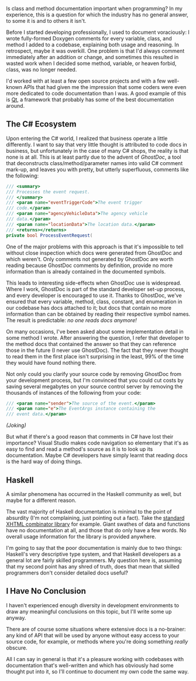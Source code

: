 Is class and method documentation important when programming? In my experience, this is a question for which the industry has no general answer, to some it is and to others it isn't.

Before I started developing professionally, I used to document voraciously: I wrote fully-formed Doxygen comments for every variable, class, and method I added to a codebase, explaining both usage and reasoning. In retrospect, maybe it was overkill. One problem is that I'd always comment immediately after an addition or change, and sometimes this resulted in wasted work when I decided some method, variable, or heaven forbid, class, was no longer needed.

I'd worked with at least a few open source projects and with a few well-known APIs that had given me the impression that some coders were even more dedicated to code documentation than I was. A good example of this is [Qt](http://doc.trolltech.com/), a framework that probably has some of the best documentation around.

The C# Ecosystem
----------------

Upon entering the C# world, I realized that business operate a little differently. I want to say that very little thought is attributed to code docs in business, but unfortunately in the case of many C# shops, the reality is that none is at all. This is at least partly due to the advent of *GhostDoc*, a tool that deconstructs class/method/parameter names into valid C# comment mark-up, and leaves you with pretty, but utterly superfluous, comments like the following:

``` cs
/// <summary>
/// Processes the event request.
/// </summary>
/// <param name="eventTriggerCode">The event trigger 
/// code.</param>
/// <param name="agencyVehicleData">The agency vehicle 
/// data.</param>
/// <param name="locationData">The location data.</param>
/// <returns></returns>
private bool ProcessEventRequest(
```

One of the major problems with this approach is that it's impossible to tell without close inspection which docs were generated from GhostDoc and which weren't. Only comments not generated by GhostDoc are worth reading because GhostDoc comments by definition, provide no more information than is already contained in the documented symbols.

This leads to interesting side-effects when GhostDoc use is widespread. Where I work, GhostDoc is part of the standard developer set-up process, and every developer is encouraged to use it. Thanks to GhostDoc, we've ensured that every variable, method, class, constant, and enumeration in our codebase has docs attached to it; but docs that contain no more information than can be obtained by reading their respective symbol names. The result is predictable: _no one reads docs anymore!_

On many occasions, I've been asked about some implementation detail in some method I wrote. After answering the question, I refer that developer to the method docs that contained the answer so that they can reference those in the future (I never use GhostDoc). The fact that they never thought to read them in the first place isn't surprising in the least, 99% of the time they would have found nothing there.

Not only could you clarify your source code by removing GhostDoc from your development process, but I'm convinced that you could cut costs by saving several megabytes on your source control server by removing the thousands of instances of the following from your code:

``` cs
/// <param name="sender">The source of the event.</param>
/// <param name="e">The EventArgs instance containing the 
/// event data.</param>
```

_(Joking)_

But what if there's a good reason that comments in C# have lost their importance? Visual Studio makes code navigation so elementary that it's as easy to find and read a method's source as it is to look up its documentation. Maybe C# developers have simply learnt that reading docs is the hard way of doing things.

Haskell
-------

A similar phenomena has occurred in the Haskell community as well, but maybe for a different reason. 

The vast majority of Haskell documentation is minimal to the point of absurdity (I'm not complaining, just pointing out a fact). Take the [standard XHTML combinator library](http://hackage.haskell.org/packages/archive/xhtml/3000.2.0.1/doc/html/Text-XHtml-Strict.html) for example. Giant swathes of data and functions have no documentation at all, and those that do only have a few words. No overall usage information for the library is provided anywhere.

I'm going to say that the poor documentation is mainly due to two things: Haskell's very descriptive type system, and that Haskell developers as a general lot are fairly skilled programmers. My question here is, assuming that my second point has any shred of truth, does that mean that skilled programmers don't consider detailed docs useful?

I Have No Conclusion
--------------------

I haven't experienced enough diversity in development environments to draw any meaningful conclusions on this topic, but I'll write some up anyway.

There are of course some situations where extensive docs is a no-brainer: any kind of API that will be used by anyone without easy access to your source code, for example, or methods where you're doing something _really_ obscure.

All I can say in general is that it's a pleasure working with codebases with documentation that's well-written and which has obviously had some thought put into it, so I'll continue to document my own code the same way.
